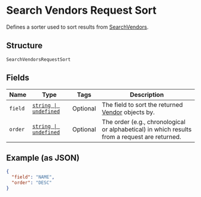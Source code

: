 
# Search Vendors Request Sort

Defines a sorter used to sort results from [SearchVendors](../../doc/api/vendors.md#search-vendors).

## Structure

`SearchVendorsRequestSort`

## Fields

| Name | Type | Tags | Description |
|  --- | --- | --- | --- |
| `field` | [`string \| undefined`](../../doc/models/search-vendors-request-sort-field.md) | Optional | The field to sort the returned [Vendor](../../doc/models/vendor.md) objects by. |
| `order` | [`string \| undefined`](../../doc/models/sort-order.md) | Optional | The order (e.g., chronological or alphabetical) in which results from a request are returned. |

## Example (as JSON)

```json
{
  "field": "NAME",
  "order": "DESC"
}
```

